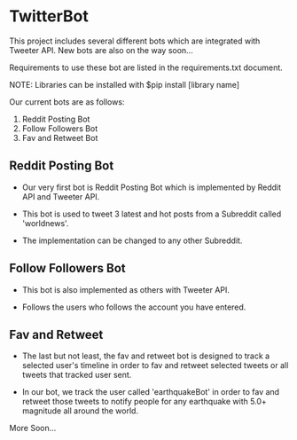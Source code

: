 # TwitterBot

This project includes several different bots which are integrated with Tweeter API. New bots are also on the way soon... 

Requirements to use these bot are listed in the requirements.txt document. 

NOTE: Libraries can be installed with $pip install [library name]

Our current bots are as follows:

1. Reddit Posting Bot
2. Follow Followers Bot
3. Fav and Retweet Bot

## Reddit Posting Bot

* Our very first bot is Reddit Posting Bot which is implemented by Reddit API and Tweeter API.

* This bot is used to tweet 3 latest and hot posts from a Subreddit called 'worldnews'. 

* The implementation can be changed to any other Subreddit.

## Follow Followers Bot

* This bot is also implemented as others with Tweeter API.

* Follows the users who follows the account you have entered. 

## Fav and Retweet

* The last but not least, the fav and retweet bot is designed to track a selected user's timeline in order to
  fav and retweet selected tweets or all tweets that tracked user sent.

* In our bot, we track the user called 'earthquakeBot' in order to fav and retweet those tweets to notify people for any earthquake with 5.0+ magnitude all around the world.

More Soon...
